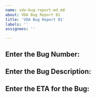 ```yaml
---
name: vda-bug-report-md.md
about: VDA Bug Report 01
title: 'VDA Bug Report 01'
labels: ''
assignees: ''

---
```


## Enter the Bug Number:
## Enter the Bug Description:
## Enter the ETA for the Bug:


